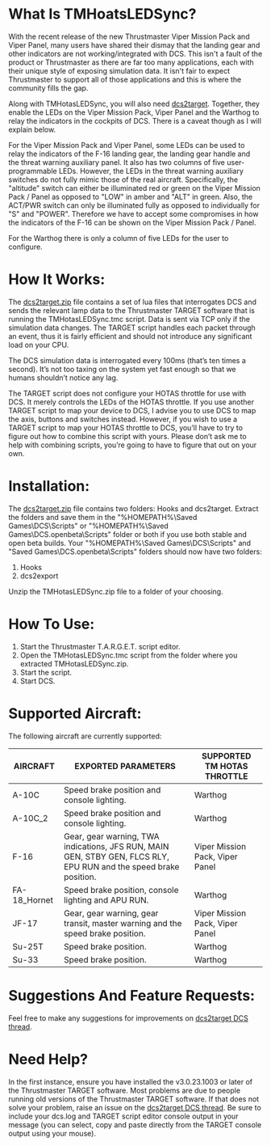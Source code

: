 # What Is TMHoatsLEDSync?

With the recent release of the new Thrustmaster Viper Mission Pack and Viper Panel, many users have shared their dismay that the landing gear and other indicators are not working/integrated with DCS. This isn't a fault of the product or Thrustmaster as there are far too many applications, each with their unique style of exposing simulation data. It isn't fair to expect Thrustmaster to support all of those applications and this is where the community fills the gap.

Along with TMHotasLEDSync, you will also need [dcs2target](https://github.com/iknowkungfutoo/DCS2Target). Together, they enable the LEDs on the Viper Mission Pack, Viper Panel and the Warthog to relay the indicators in the cockpits of DCS. There is a caveat though as I will explain below.

For the Viper Mission Pack and Viper Panel, some LEDs can be used to relay the indicators of the F-16 landing gear, the landing gear handle and the threat warning auxiliary panel. It also has two columns of five user-programmable LEDs. However, the LEDs in the threat warning auxiliary switches do not fully mimic those of the real aircraft. Specifically, the "altitude" switch can either be illuminated red or green on the Viper Mission Pack / Panel as opposed to "LOW" in amber and "ALT" in green. Also, the ACT/PWR switch can only be illuminated fully as opposed to individually for "S" and "POWER". Therefore we have to accept some compromises in how the indicators of the F-16 can be shown on the Viper Mission Pack / Panel.

For the Warthog there is only a column of five LEDs for the user to configure.

# How It Works:

The [dcs2target.zip](https://github.com/iknowkungfutoo/DCS2Target) file contains a set of lua files that interrogates DCS and sends the relevant lamp data to the Thrustmaster TARGET software that is running the TMHotasLEDSync.tmc script. Data is sent via TCP only if the simulation data changes. The TARGET script handles each packet through an event, thus it is fairly efficient and should not introduce any significant load on your CPU.

The DCS simulation data is interrogated every 100ms (that’s ten times a second). It’s not too taxing on the system yet fast enough so that we humans shouldn’t notice any lag.

The TARGET script does not configure your HOTAS throttle for use with DCS. It merely controls the LEDs of the HOTAS throttle. If you use another TARGET script to map your device to DCS, I advise you to use DCS to map the axis, buttons and switches instead. However, if you wish to use a TARGET script to map your HOTAS throttle to DCS, you’ll have to try to figure out how to combine this script with yours. Please don’t ask me to help with combining scripts, you’re going to have to figure that out on your own.

# Installation:

The [dcs2target.zip](https://github.com/iknowkungfutoo/DCS2Target) file contains two folders: Hooks and dcs2target. Extract the folders and save them in the "%HOMEPATH%\Saved Games\DCS\Scripts" or "%HOMEPATH%\Saved Games\DCS.openbeta\Scripts" folder or both if you use both stable and open beta builds.
Your "%HOMEPATH%\Saved Games\DCS\Scripts" and "Saved Games\DCS.openbeta\Scripts" folders should now have two folders:

1. Hooks
2. dcs2export

Unzip the TMHotasLEDSync.zip file to a folder of your choosing.

# How To Use:

1. Start the Thrustmaster T.A.R.G.E.T. script editor.
2. Open the TMHotasLEDSync.tmc script from the folder where you extracted TMHotasLEDSync.zip.
3. Start the script.
4. Start DCS.

# Supported Aircraft:

The following aircraft are currently supported:

| AIRCRAFT | EXPORTED PARAMETERS | SUPPORTED TM HOTAS THROTTLE |
|------------|-----------------------------------------------------------------|-------------------------------|
| A-10C | Speed brake position and console lighting. | Warthog |
| A-10C_2 | Speed brake position and console lighting. | Warthog |
| F-16 | Gear, gear warning, TWA indications, JFS RUN, MAIN GEN, STBY GEN, FLCS RLY, EPU RUN and the speed brake position. | Viper Mission Pack, Viper Panel |
| FA-18_Hornet | Speed brake position, console lighting and APU RUN. | Warthog |
| JF-17 | Gear, gear warning, gear transit, master warning and the speed brake position. | Viper Mission Pack, Viper Panel |
| Su-25T |Speed brake position. | Warthog |
| Su-33 |Speed brake position. | Warthog |

# Suggestions And Feature Requests:

Feel free to make any suggestions for improvements on [dcs2target DCS thread](https://forum.dcs.world/topic/338119-dcs2target-dcs-to-thrustmaster-hotas-led-controller-viper-mission-pack-viper-panel-and-warthog/#comments).

# Need Help?

In the first instance, ensure you have installed the v3.0.23.1003 or later of the Thrustmaster TARGET software. Most problems are due to people running old versions of the Thrustmaster TARGET software.
If that does not solve your problem, raise an issue on the [dcs2target DCS thread](https://forum.dcs.world/topic/338119-dcs2target-dcs-to-thrustmaster-hotas-led-controller-viper-mission-pack-viper-panel-and-warthog/#comments). Be sure to include your dcs.log and TARGET script editor console output in your message (you can select, copy and paste directly from the TARGET console output using your mouse).
